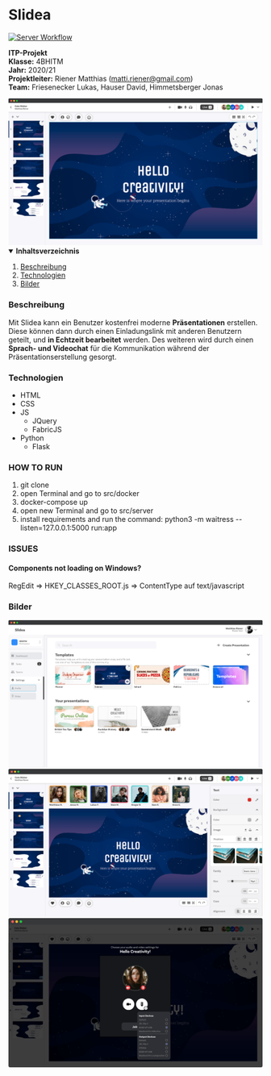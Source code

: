 # Slidea
[![Server Workflow](https://github.com/MatthiasRiener/Slidea/actions/workflows/main.yml/badge.svg?branch=main)](https://github.com/MatthiasRiener/Slidea/actions/workflows/main.yml)


<!--

[![Github contributors][github-contributors-svg]][contributors-url]
[![Github Issues][github-issues-svg]][issues-url]
[![MIT License][github-license-svg]][license-url]
[![Last Commit][github-last-commit-svg]][last-commit-url]
![Languages][github-languages-svg]

-->

**ITP-Projekt**<br>
**Klasse:** 4BHITM<br>
**Jahr:** 2020/21<br>
**Projektleiter:** Riener Matthias (matti.riener@gmail.com)<br>
**Team:** Friesenecker Lukas, Hauser David, Himmetsberger Jonas<br>

<img src="documentation/readme_src/img_title.png">

<details open="open">
  <summary><b>Inhaltsverzeichnis</b></summary>
  <ol>
    <li><a href="#Beschreibung">Beschreibung</a></li>
    <li><a href="#Technologien">Technologien</a></li>
    <li><a href="#Bilder">Bilder</a></li>
  </ol>
</details>

### Beschreibung
Mit Slidea kann ein Benutzer kostenfrei moderne **Präsentationen** erstellen. Diese können dann durch
einen Einladungslink mit anderen Benutzern geteilt, und **in Echtzeit bearbeitet** werden. Des weiteren
wird durch einen **Sprach- und Videochat** für die Kommunikation während der Präsentationserstellung
gesorgt.

### Technologien
* HTML
* CSS
* JS
  * JQuery
  * FabricJS
* Python
  * Flask


### HOW TO RUN

1. git clone 
2. open Terminal and go to src/docker
3. docker-compose up
4. open new Terminal and go to src/server
5. install requirements and run the command: python3 -m waitress --listen=127.0.0.1:5000 run:app


### ISSUES

#### Components not loading on Windows?
RegEdit => HKEY_CLASSES_ROOT\.js => ContentType auf text/javascript

### Bilder
<img src="documentation/readme_src/img_time_management.png">
<img src="documentation/readme_src/img_webview_editor.png">
<img src="documentation/readme_src/img_incoming_call.png">


[github-issues-svg]: https://img.shields.io/github/issues/matthiasriener/slidea?color=blueviolet&style=for-the-badge
[issues-url]: https://github.com/MatthiasRiener/Slidea/issues
[github-contributors-svg]: https://img.shields.io/github/contributors/matthiasriener/slidea?color=blueviolet&style=for-the-badge
[contributors-url]: https://github.com/MatthiasRiener/Slidea/graphs/contributors
[github-license-svg]: https://img.shields.io/github/license/othneildrew/Best-README-Template.svg?color=blueviolet&style=for-the-badge
[license-url]: https://github.com/MatthiasRiener/Slidea/blob/main/LICENSE
[github-last-commit-svg]: https://img.shields.io/github/last-commit/matthiasriener/slidea?color=blueviolet&style=for-the-badge
[last-commit-url]: https://github.com/MatthiasRiener/Slidea/graphs/commit-activity
[github-languages-svg]: https://img.shields.io/github/languages/count/matthiasriener/slidea?color=blueviolet&style=for-the-badge

